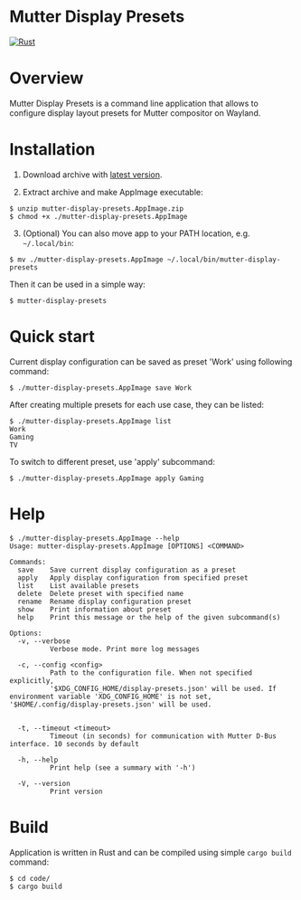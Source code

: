 # Mutter Display Presets
[![Rust](https://github.com/alexdemb/mutter-display-presets/actions/workflows/rust.yml/badge.svg)](https://github.com/alexdemb/mutter-display-presets/actions/workflows/rust.yml)

# Overview
Mutter Display Presets is a command line application that allows to configure display layout presets for Mutter compositor on Wayland.

# Installation
1. Download archive with [latest version](https://github.com/alexdemb/mutter-display-presets/actions/runs/9080723445/artifacts/1501336929).

2. Extract archive and make AppImage executable:
```shell
$ unzip mutter-display-presets.AppImage.zip
$ chmod +x ./mutter-display-presets.AppImage
```

3. (Optional) You can also move app to your PATH location, e.g. `~/.local/bin`:
```shell
$ mv ./mutter-display-presets.AppImage ~/.local/bin/mutter-display-presets
```
Then it can be used in a simple way:
```shell
$ mutter-display-presets
```

# Quick start

Current display configuration can be saved as preset 'Work' using following command:

```shell
$ ./mutter-display-presets.AppImage save Work
```

After creating multiple presets for each use case, they can be listed:

```shell
$ ./mutter-display-presets.AppImage list
Work
Gaming
TV
```

To switch to different preset, use 'apply' subcommand:

```shell
$ ./mutter-display-presets.AppImage apply Gaming
```

# Help
```shell
$ ./mutter-display-presets.AppImage --help 
Usage: mutter-display-presets.AppImage [OPTIONS] <COMMAND>

Commands:
  save    Save current display configuration as a preset
  apply   Apply display configuration from specified preset
  list    List available presets
  delete  Delete preset with specified name
  rename  Rename display configuration preset
  show    Print information about preset
  help    Print this message or the help of the given subcommand(s)

Options:
  -v, --verbose
          Verbose mode. Print more log messages

  -c, --config <config>
          Path to the configuration file. When not specified explicitly, 
          '$XDG_CONFIG_HOME/display-presets.json' will be used. If environment variable 'XDG_CONFIG_HOME' is not set, '$HOME/.config/display-presets.json' will be used.
                          

  -t, --timeout <timeout>
          Timeout (in seconds) for communication with Mutter D-Bus interface. 10 seconds by default

  -h, --help
          Print help (see a summary with '-h')

  -V, --version
          Print version
```

# Build

Application is written in Rust and can be compiled using simple `cargo build` command:

```shell
$ cd code/
$ cargo build
```
